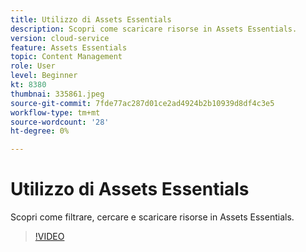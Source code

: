 ```yaml
---
title: Utilizzo di Assets Essentials
description: Scopri come scaricare risorse in Assets Essentials.
version: cloud-service
feature: Assets Essentials
topic: Content Management
role: User
level: Beginner
kt: 8380
thumbnai: 335861.jpeg
source-git-commit: 7fde77ac287d01ce2ad4924b2b10939d8df4c3e5
workflow-type: tm+mt
source-wordcount: '28'
ht-degree: 0%

---
```


# Utilizzo di Assets Essentials

Scopri come filtrare, cercare e scaricare risorse in Assets Essentials.

>[!VIDEO](https://video.tv.adobe.com/v/335861/?quality=12&learn=on)
